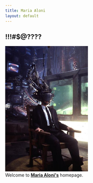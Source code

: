```yaml
---
title: Maria Aloni
layout: default
---
```


<div class="centered">
  <h2>!!!#$@????</h2>
  <img src="style/Mnemmonic.jpg" height="400" alt="Johnny Mnemonic"/>
  <span>Welcome&nbsp;to&nbsp;<strong><a href="https://scholar.google.nl/citations?user=mr1Qy8gAAAAJ">Maria&nbsp;Aloni's</a></strong>&nbsp;homepage.</span>
</div>
